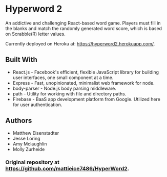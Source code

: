 # Hyperword 2

An addictive and challenging React-based word game. Players must fill in the blanks and match the randomly generated word score, which is based on Scrabble(R) letter values.

Currently deployed on Heroku at: https://hyperword2.herokuapp.com/.

## Built With
* React.js - Facebook's efficient, flexible JavaScript library for building user interfaces, one small component at a time.
* Express - Fast, unopinionated, minimalist web framework for node.
* body-parser - Node.js body parsing middleware.
* path - Utility for working with file and directory paths.
* Firebase - BaaS app development platform from Google. Utilized here for user authentication.

## Authors
* Matthew Eisenstadter 
* Jesse Loring 
* Amy Mclaughlin 
* Molly Zurheide

### Original repository at https://github.com/mattieice7486/HyperWord2.
